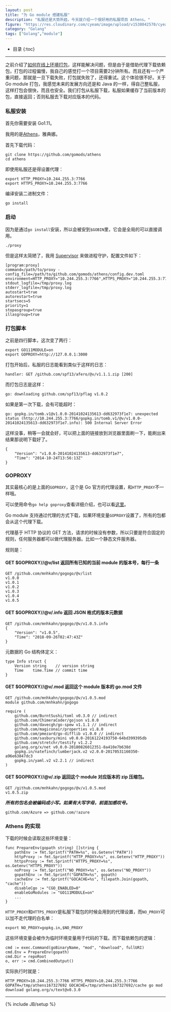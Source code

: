 ```yaml
---
layout: post
title: "为 Go module 搭建私服"
description: "私服还是大势所趋，今天就介绍一个很好用的私服项目 Athens。"
figure: "https://res.cloudinary.com/cyeam/image/upload/v1538042570/cyeam/banner.png"
category: "Golang"
tags: ["Golang","module"]
---
```


* 目录
{:toc}
---

之前介绍了[如何在线上环境打包](http://blog.cyeam.com/golang/2018/09/18/go111-pack)，这样能解决问题，但是由于是借助代理下载依赖包，打包的过程偏慢，我自己的感觉打一个项目需要2分钟所有。而且还有一个严重问题，那就是一旦下载失败，打包就失败了，还得重试。这个体验很不好。关于 Go module 打包，我感觉未来的发展方向还是和 Java 的一样，得自己整私服，这样打包会很快，而且也安全。我们打包从私服下载，私服如果缓存了当前版本的包，直接返回；否则私服去下载对应版本的代码。

### 私服安装

首先你需要安装 Go1.11。

我用的是[Athens](https://github.com/gomods/athens/)，雅典娜。

首先下载代码：

	git clone https://github.com/gomods/athens
	cd athens

即使用私服还是得设置代理：

	export HTTP_PROXY=10.244.255.3:7766
	export HTTPS_PROXY=10.244.255.3:7766

编译安装二进制文件：

	go install

### 启动

因为是通过`go install`安装，所以会被安到`$GOBIN`里，它会是全局的可以直接调用。

	./proxy

但是这样太简陋了，我用 [Supervisor](http://supervisord.org/installing.html) 来做进程守护，配置文件如下：

	[program:proxy]
	command=/path/to/proxy -config_file=/path/to/github.com/gomods/athens/config.dev.toml
	environment=HTTP_PROXY="10.244.255.3:7766",HTTPS_PROXY="10.244.255.3:7766"
	stdout_logfile=/tmp/proxy.log
	stderr_logfile=/tmp/proxy.log
	autostart=true
	autorestart=true
	startsecs=5
	priority=1
	stopasgroup=true
	illasgroup=true

### 打包脚本

之前是四行脚本，这次变了两行：

	export GO111MODULE=on
	export GOPROXY=http://127.0.0.1:3000

打包开始后，私服的日志能看到类似于这样的日志：

	handler: GET /github.com/spf13/afero/@v/v1.1.1.zip [200]

而打包日志是这样：

	go: downloading github.com/spf13/pflag v1.0.2

如果是第一次下载，会有可能超时：

	go: gopkg.in/tomb.v1@v1.0.0-20141024135613-dd632973f1e7: unexpected status (http://10.244.255.3:7766/gopkg.in/tomb.v1/@v/v1.0.0-20141024135613-dd632973f1e7.info): 500 Internal Server Error

这样没事，稍等一会就会好，可以把上面的链接放到浏览器里面刷一下，能刷出来结果那说明下载好了。

	{
		"Version": "v1.0.0-20141024135613-dd632973f1e7",
		"Time": "2014-10-24T13:56:13Z"
	}


### GOPROXY

其实最核心的是上面的`GOPROXY`，这个是 Go 官方的代理设置，和`HTTP_PROXY`不一样哦。

可以使用命令`go help goproxy`查看详细介绍，也可以看[这里](https://golang.org/pkg/cmd/go/internal/help/)。

Go module 支持通过代理的方式下载，如果环境变量`GOPROXY`设置了，所有的包都会从这个代理下载。

代理基于 HTTP 协议的 GET 方法，请求的时候没有参数，所以只要是符合固定的规则，任何服务器都可以做代理服务器。比如一个静态文件服务器。

规则是：

#### GET $GOPROXY/<module>/@v/list 返回所有已知的当前 module 的版本号，每行一条

	GET /github.com/mnhkahn/gogogo/@v/list
	v1.0.0
	v1.0.1
	v1.0.2
	v1.0.3
	v1.0.4
	v1.0.5

#### GET $GOPROXY/<module>/@v/<version>.info 返回 JSON 格式的版本元数据

	GET /github.com/mnhkahn/gogogo/@v/v1.0.5.info
	{
		"Version": "v1.0.5",
		"Time": "2018-09-26T02:47:43Z"
	}

元数据的 Go 结构体定义：

    type Info struct {
        Version string    // version string
        Time    time.Time // commit time
    }

#### GET $GOPROXY/<module>/@v/<version>.mod 返回这个 module 版本的 go.mod 文件

	GET /github.com/mnhkahn/gogogo/@v/v1.0.5.mod
	module github.com/mnhkahn/gogogo

	require (
		github.com/BurntSushi/toml v0.3.0 // indirect
		github.com/ChimeraCoder/gojson v1.0.0
		github.com/davecgh/go-spew v1.1.1 // indirect
		github.com/magiconair/properties v1.8.0
		github.com/pmezard/go-difflib v1.0.0 // indirect
		github.com/sasbury/mini v0.0.0-20161224193750-64bd399395db
		github.com/stretchr/testify v1.2.2
		golang.org/x/net v0.0.0-20180826012351-8a410e7b638d
		gopkg.in/natefinch/lumberjack.v2 v2.0.0-20170531160350-a96e63847dc3
		gopkg.in/yaml.v2 v2.2.1 // indirect
	)

#### GET $GOPROXY/<module>/@v/<version>.zip 返回这个 module 对应版本的 zip 压缩包。

	GET /github.com/mnhkahn/gogogo/@v/v1.0.5.mod
	v1.0.5.zip

***所有的包名会被编码成小写。如果有大写字母，前面加感叹号。***

	github.com/Azure => github.com/!azure

### Athens 的实现

下载的时候会读取这些环境变量：

	func PrepareEnv(gopath string) []string {
		pathEnv := fmt.Sprintf("PATH=%s", os.Getenv("PATH"))
		httpProxy := fmt.Sprintf("HTTP_PROXY=%s", os.Getenv("HTTP_PROXY"))
		httpsProxy := fmt.Sprintf("HTTPS_PROXY=%s", os.Getenv("HTTPS_PROXY"))
		noProxy := fmt.Sprintf("NO_PROXY=%s", os.Getenv("NO_PROXY"))
		gopathEnv := fmt.Sprintf("GOPATH=%s", gopath)
		cacheEnv := fmt.Sprintf("GOCACHE=%s", filepath.Join(gopath, "cache"))
		disableCgo := "CGO_ENABLED=0"
		enableGoModules := "GO111MODULE=on"
		...
	}

`HTTP_PROXY`和`HTTPS_PROXY`是私服下载包的时候会用到的代理设置，而`NO_PROXY`可以加不走代理的白名单：

	export NO_PROXY=gopkg.in,$NO_PROXY

这些环境变量会被作为临时环境变量用于代码的下载。而下载依赖包的逻辑：

	cmd := exec.Command(goBinaryName, "mod", "download", fullURI)
	cmd.Env = PrepareEnv(gopath)
	cmd.Dir = repoRoot
	o, err := cmd.CombinedOutput()

实际执行时就是：

	HTTP_PROXY=10.244.255.3:7766 HTTPS_PROXY=10.244.255.3:7766 GOPATH=/tmp/athens167327692 GOCACHE=/tmp/athens167327692/cache go mod download golang.org/x/text@v0.3.0

---


{% include JB/setup %}

